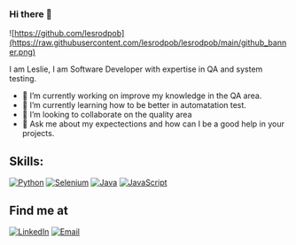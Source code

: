 ### Hi there 👋
![https://github.com/lesrodpob](https://raw.githubusercontent.com/lesrodpob/lesrodpob/main/github_banner.png)

I am Leslie, I am Software Developer with expertise in QA and system testing. 
- 🔭 I’m currently working on improve my knowledge in the QA area.
- 🌱 I’m currently learning how to be better in automatation test. 
- 👯 I’m looking to collaborate on the quality area
- 💬 Ask me about my expectections and how can I be a good help in your projects.

## Skills:
[![Python](https://img.shields.io/badge/Python-yellow?style=for-the-badge&logo=python&logoColor=white&labelColor=101010)]()
[![Selenium](https://img.shields.io/badge/Selenium-4479A1?style=for-the-badge&logo=selenium&logoColor=white&labelColor=101010)]()
[![Java](https://img.shields.io/badge/Java-007396?style=for-the-badge&logo=java&logoColor=white&labelColor=101010)]()
[![JavaScript](https://img.shields.io/badge/JavaScript-F7DF1E?style=for-the-badge&logo=javascript&logoColor=white&labelColor=101010)]()
</br>

## Find me at
[![LinkedIn](https://img.shields.io/badge/LinkedIn-lesrodpob-0077B5?style=for-the-badge&logo=linkedin&logoColor=white&labelColor=101010)]()
[![Email](https://img.shields.io/badge/email-lesrodpob@gmail.com-0077B5?style=for-the-badge&logo=gmail&logoColor=white&labelColor=101010)]()
</br>
<!--
**lesrodpob/lesrodpob** is a ✨ _special_ ✨ repository because its `README.md` (this file) appears on your GitHub profile.

Here are some ideas to get you started:

- 🔭 I’m currently working on improve my knowledge in the QA area.
- 🌱 I’m currently learning how to be better in automatation test. 
- 👯 I’m looking to collaborate on the quality area
- 💬 Ask me about my expectections and how can I be a good help in your projects.
- 📫 How to reach me: lesrodpob@gmail.com
-->
